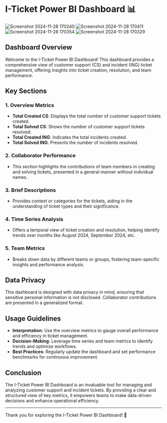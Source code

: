 # I-Ticket Power BI Dashboard 📊
![Screenshot 2024-11-28 170240](https://github.com/user-attachments/assets/bc09928d-b35f-4eab-9678-821d99360bc2)
![Screenshot 2024-11-28 170411](https://github.com/user-attachments/assets/96eeb1a8-9a7a-424e-8d5f-8287942d32cd)
![Screenshot 2024-11-28 170354](https://github.com/user-attachments/assets/a805eca5-9851-4562-89cc-b8120eb571d9)
![Screenshot 2024-11-28 170329](https://github.com/user-attachments/assets/cbc825f0-e7aa-438d-af88-c9cebca58ae0)

## Dashboard Overview

Welcome to the I-Ticket Power BI Dashboard! This dashboard provides a comprehensive view of customer support (CS) and incident (ING) ticket management, offering insights into ticket creation, resolution, and team performance.

## Key Sections

### 1. **Overview Metrics**
   - **Total Created CS**: Displays the total number of customer support tickets created.
   - **Total Solved CS**: Shows the number of customer support tickets resolved.
   - **Total Created ING**: Indicates the total incidents created.
   - **Total Solved ING**: Presents the number of incidents resolved.

### 2. **Collaborator Performance**
   - This section highlights the contributions of team members in creating and solving tickets, presented in a general manner without individual names.

### 3. **Brief Descriptions**
   - Provides context or categories for the tickets, aiding in the understanding of ticket types and their significance.

### 4. **Time Series Analysis**
   - Offers a temporal view of ticket creation and resolution, helping identify trends over months like August 2024, September 2024, etc.

### 5. **Team Metrics**
   - Breaks down data by different teams or groups, fostering team-specific insights and performance analysis.

## Data Privacy

This dashboard is designed with data privacy in mind, ensuring that sensitive personal information is not disclosed. Collaborator contributions are presented in a generalized format.

## Usage Guidelines

- **Interpretation**: Use the overview metrics to gauge overall performance and efficiency in ticket management.
- **Decision-Making**: Leverage time series and team metrics to identify trends and optimize workflows.
- **Best Practices**: Regularly update the dashboard and set performance benchmarks for continuous improvement.

## Conclusion

The I-Ticket Power BI Dashboard is an invaluable tool for managing and analyzing customer support and incident tickets. By providing a clear and structured view of key metrics, it empowers teams to make data-driven decisions and enhance operational efficiency.

---

Thank you for exploring the I-Ticket Power BI Dashboard! 🎉
